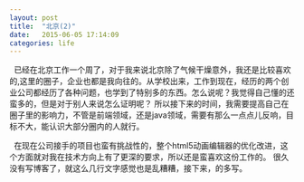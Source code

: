 ```yaml
---
layout: post
title:  "北京(2)"
date:   2015-06-05 17:14:09
categories: life
---
```

&nbsp;&nbsp;已经在北京工作一个周了，对于我来说北京除了气候干燥意外，我还是比较喜欢的,这里的圈子，企业也都是我向往的。从学校出来，工作到现在，经历的两个创业公司都经历了各种问题，也学到了特别多的东西。怎么说呢？我觉得自己懂的还蛮多的，但是对于别人来说怎么证明呢？
所以接下来的时间，我需要提高自己在圈子里的影响力，不管是前端领域，还是java领域，需要有那么一点点儿反响，目标不大，能认识大部分圈内的人就行。


&nbsp;&nbsp;在现在公司接手的项目也蛮有挑战性的，整个html5动画编辑器的优化改进，这个方面就对我在技术方向上有了更深的要求，所以还是蛮喜欢这份工作的。
很久没有写博客了，就这么几行文字感觉也是乱糟糟，接下来，的多写。

